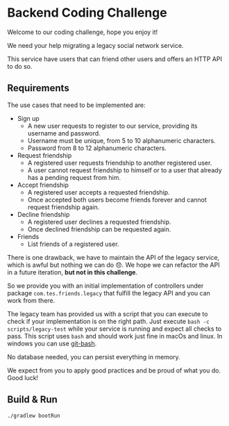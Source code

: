 # Backend Coding Challenge

Welcome to our coding challenge, hope you enjoy it!

We need your help migrating a legacy social network service.

This service have users that can friend other users and offers an HTTP API to do so.

## Requirements

The use cases that need to be implemented are:

* Sign up
  * A new user requests to register to our service, providing its username and password.
  * Username must be unique, from 5 to 10 alphanumeric characters.
  * Password from 8 to 12 alphanumeric characters.
* Request friendship
  * A registered user requests friendship to another registered user.
  * A user cannot request friendship to himself or to a user that already has a pending request from him.
* Accept friendship
  * A registered user accepts a requested friendship.
  * Once accepted both users become friends forever and cannot request friendship again.
* Decline friendship
  * A registered user declines a requested friendship.
  * Once declined friendship can be requested again.
* Friends
  * List friends of a registered user.

There is one drawback, we have to maintain the API of the legacy service, which is awful but nothing we can do 😞.
We hope we can refactor the API in a future iteration, **but not in this challenge**.

So we provide you with an initial implementation of controllers under package `com.tes.friends.legacy` that fulfill the legacy API and you can work from there.

The legacy team has provided us with a script that you can execute to check if your implementation is on the right path.
Just execute `bash -c scripts/legacy-test` while your service is running and expect all checks to pass.
This script uses `bash` and should work just fine in macOs and linux. In windows you can use [git-bash](https://gitforwindows.org/).

No database needed, you can persist everything in memory.

We expect from you to apply good practices and be proud of what you do. Good luck!

## Build & Run

`./gradlew bootRun`
